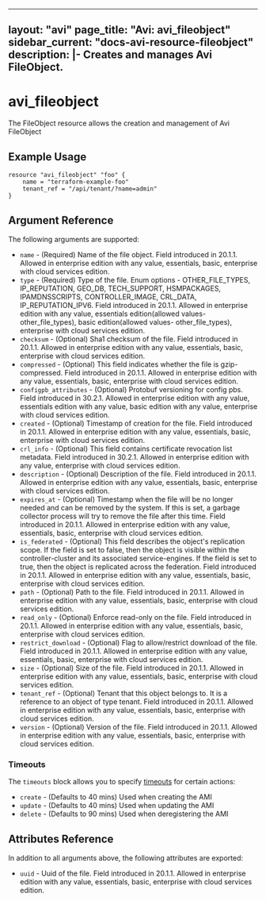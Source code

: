 <!--
    Copyright 2021 VMware, Inc.
    SPDX-License-Identifier: Mozilla Public License 2.0
-->
---
layout: "avi"
page_title: "Avi: avi_fileobject"
sidebar_current: "docs-avi-resource-fileobject"
description: |-
  Creates and manages Avi FileObject.
---

# avi_fileobject

The FileObject resource allows the creation and management of Avi FileObject

## Example Usage

```hcl
resource "avi_fileobject" "foo" {
    name = "terraform-example-foo"
    tenant_ref = "/api/tenant/?name=admin"
}
```

## Argument Reference

The following arguments are supported:

* `name` - (Required) Name of the file object. Field introduced in 20.1.1. Allowed in enterprise edition with any value, essentials, basic, enterprise with cloud services edition.
* `type` - (Required) Type of the file. Enum options - OTHER_FILE_TYPES, IP_REPUTATION, GEO_DB, TECH_SUPPORT, HSMPACKAGES, IPAMDNSSCRIPTS, CONTROLLER_IMAGE, CRL_DATA, IP_REPUTATION_IPV6. Field introduced in 20.1.1. Allowed in enterprise edition with any value, essentials edition(allowed values- other_file_types), basic edition(allowed values- other_file_types), enterprise with cloud services edition.
* `checksum` - (Optional) Sha1 checksum of the file. Field introduced in 20.1.1. Allowed in enterprise edition with any value, essentials, basic, enterprise with cloud services edition.
* `compressed` - (Optional) This field indicates whether the file is gzip-compressed. Field introduced in 20.1.1. Allowed in enterprise edition with any value, essentials, basic, enterprise with cloud services edition.
* `configpb_attributes` - (Optional) Protobuf versioning for config pbs. Field introduced in 30.2.1. Allowed in enterprise edition with any value, essentials edition with any value, basic edition with any value, enterprise with cloud services edition.
* `created` - (Optional) Timestamp of creation for the file. Field introduced in 20.1.1. Allowed in enterprise edition with any value, essentials, basic, enterprise with cloud services edition.
* `crl_info` - (Optional) This field contains certificate revocation list metadata. Field introduced in 30.2.1. Allowed in enterprise edition with any value, enterprise with cloud services edition.
* `description` - (Optional) Description of the file. Field introduced in 20.1.1. Allowed in enterprise edition with any value, essentials, basic, enterprise with cloud services edition.
* `expires_at` - (Optional) Timestamp when the file will be no longer needed and can be removed by the system. If this is set, a garbage collector process will try to remove the file after this time. Field introduced in 20.1.1. Allowed in enterprise edition with any value, essentials, basic, enterprise with cloud services edition.
* `is_federated` - (Optional) This field describes the object's replication scope. If the field is set to false, then the object is visible within the controller-cluster and its associated service-engines. If the field is set to true, then the object is replicated across the federation. Field introduced in 20.1.1. Allowed in enterprise edition with any value, essentials, basic, enterprise with cloud services edition.
* `path` - (Optional) Path to the file. Field introduced in 20.1.1. Allowed in enterprise edition with any value, essentials, basic, enterprise with cloud services edition.
* `read_only` - (Optional) Enforce read-only on the file. Field introduced in 20.1.1. Allowed in enterprise edition with any value, essentials, basic, enterprise with cloud services edition.
* `restrict_download` - (Optional) Flag to allow/restrict download of the file. Field introduced in 20.1.1. Allowed in enterprise edition with any value, essentials, basic, enterprise with cloud services edition.
* `size` - (Optional) Size of the file. Field introduced in 20.1.1. Allowed in enterprise edition with any value, essentials, basic, enterprise with cloud services edition.
* `tenant_ref` - (Optional) Tenant that this object belongs to. It is a reference to an object of type tenant. Field introduced in 20.1.1. Allowed in enterprise edition with any value, essentials, basic, enterprise with cloud services edition.
* `version` - (Optional) Version of the file. Field introduced in 20.1.1. Allowed in enterprise edition with any value, essentials, basic, enterprise with cloud services edition.


### Timeouts

The `timeouts` block allows you to specify [timeouts](https://www.terraform.io/docs/configuration/resources.html#timeouts) for certain actions:

* `create` - (Defaults to 40 mins) Used when creating the AMI
* `update` - (Defaults to 40 mins) Used when updating the AMI
* `delete` - (Defaults to 90 mins) Used when deregistering the AMI

## Attributes Reference

In addition to all arguments above, the following attributes are exported:

* `uuid` -  Uuid of the file. Field introduced in 20.1.1. Allowed in enterprise edition with any value, essentials, basic, enterprise with cloud services edition.

